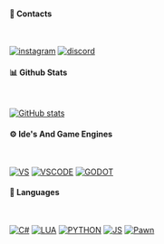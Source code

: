 #### 📱 **Contacts**
<br>

[![instagram](https://img.shields.io/badge/Instagram-fb00ff?style=for-the-badge&logo=instagram&logoColor=white)](https://www.instagram.com/_ramon_sd/)
[![discord](https://img.shields.io/badge/Discord-8c00ff?style=for-the-badge&logo=Discord&logoColor=white)](https://top.gg/user/365542139201011712)
<br>

#### 📊 **Github Stats**
<br>

[![GitHub stats](https://github-readme-stats.vercel.app/api?username=Ramon-Sd&show_icons=true&theme=radical)](https://github.com/Ramon-Sd)
<br>

#### ⚙ **Ide's And Game Engines**
<br>

[![VS](https://img.shields.io/badge/Visual_Studio-5C2D91?style=for-the-badge&logo=visual%20studio&logoColor=white)](https://visualstudio.microsoft.com/pt-br/downloads/)
[![VSCODE](https://img.shields.io/badge/Visual_Studio_Code-0078D4?style=for-the-badge&logo=visual%20studio%20code&logoColor=white)](https://code.visualstudio.com/)
[![GODOT](https://img.shields.io/badge/Godot_Engine-4a29cf?style=for-the-badge&logo=GodotColor=white)](https://godotengine.org/)
<br>

#### 📜 **Languages**
<br>

[![C#](https://img.shields.io/badge/C%23-45348a?style=for-the-badge&logo=c-sharp&logoColor=white)](https://learn.microsoft.com/pt-br/dotnet/csharp/)
[![LUA](https://img.shields.io/badge/Lua-45348a?style=for-the-badge&logo=lua&logoColor=white)](https://www.lua.org/)
[![PYTHON](https://img.shields.io/badge/Python-45348a?style=for-the-badge&logo=python&logoColor=white)](https://www.python.org/)
[![JS](https://img.shields.io/badge/JavaScript-45348a?style=for-the-badge&logo=javascript&logoColor=F7DF1E)](https://developer.mozilla.org/en-US/docs/Learn/JavaScript/First_steps/What_is_JavaScript)
[![Pawn](https://img.shields.io/badge/Pawn-45348a?style=for-the-badge&logo=Pawn&logoColor=F7DF1E)](https://www.compuphase.com/pawn/pawn.htm)
